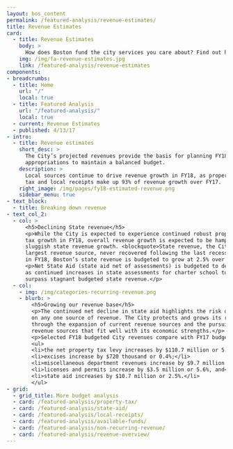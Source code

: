 ```yaml
---
layout: bos_content
permalink: /featured-analysis/revenue-estimates/
title: Revenue Estimates
card:
  - title: Revenue Estimates
    body: >
      How does Boston fund the city services you care about? Find out here.
    img: /img/fa-revenue-estimates.jpg
    link: /featured-analysis/revenue-estimates
components:
- breadcrumbs:
  - title: Home
    url: "/"
    local: true
  - title: Featured Analysis
    url: "/featured-analysis/"
    local: true
  - current: Revenue Estimates
  - published: 4/13/17
- intro:
  - title: Revenue estimates
    short_desc: >
      The City’s projected revenues provide the basis for planning FY18 
      appropriations to maintain a balanced budget.
    description: >
      Local sources continue to drive revenue growth in FY18, as property 
      tax and local receipts make up 93% of revenue growth over FY17.
    right_image: /img/pages/fy18-estimated-revenue.png
    sidebar_menu: true    
- text_block:
  - title: Breaking down revenue
- text_col_2:
  - col: >
      <h5>Declining State revenue</h5>
      <p>While the City is expected to experience continued robust property 
      tax growth in FY18, overall revenue growth is expected to be hampered by 
      sluggish state revenue growth. <blockquote>State revenue, the City’s second 
      largest revenue source, never recovered following the last recession, and 
      in FY18, Boston’s state revenue is budgeted to grow at 2.5% over FY17.</blockquote></p>
      <p>Net State Aid (state aid net of assessments) is budgeted to decline 
      as continued increases in state assessments for charter school tuition 
      surpass stagnant budgeted state revenue.</p>
  - col: 
    - img: /img/categories-recurring-revenue.png
    - blurb: >
        <h5>Growing our revenue base</h5>
        <p>The continued net decline in state aid highlights the risk of relying 
        on any one source of revenue. The City protects and grows its revenue base 
        through the expansion of current revenue sources and the pursuit of diversified 
        revenue sources that fit well with its economic strengths.</p>
        <p>Selected FY18 budgeted City revenues compare with FY17 budgeted revenues as follows:</p>
        <ul>
        <li>the net property tax levy increases by $110.7 million or 5.4%;</li>
        <li>excises increase by $720 thousand or 0.4%;</li>
        <li>miscellaneous department revenues increase by $9.7 million or 17.4%;</li>
        <li>licenses and permits increase by $3.5 million or 5.6%, and</li>
        <li>state aid increases by $10.7 million or 2.5%.</li>
        </ul>
- grid:
  - grid_title: More budget analysis
  - card: /featured-analysis/property-tax/
  - card: /featured-analysis/state-aid/
  - card: /featured-analysis/local-receipts/
  - card: /featured-analysis/available-funds/
  - card: /featured-analysis/non-recurring-revenue/
  - card: /featured-analysis/revenue-overview/
---
```

